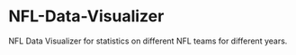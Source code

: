 # NFL-Data-Visualizer
NFL Data Visualizer for statistics on different NFL teams for different years.
